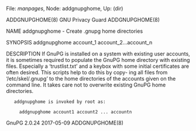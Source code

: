 File: *manpages*,  Node: addgnupghome,  Up: (dir)

ADDGNUPGHOME(8)                GNU Privacy Guard               ADDGNUPGHOME(8)



NAME
       addgnupghome - Create .gnupg home directories

SYNOPSIS
       addgnupghome account_1 account_2...account_n


DESCRIPTION
       If  GnuPG  is  installed on a system with existing user accounts, it is
       sometimes required to populate the GnuPG home directory  with  existing
       files.   Especially  a  ‘trustlist.txt’  and a keybox with some initial
       certificates are often desired.  This scripts help to do this by  copy-
       ing  all  files  from ‘/etc/skel/.gnupg’ to the home directories of the
       accounts given on the command line.  It takes  care  not  to  overwrite
       existing GnuPG home directories.


       addgnupghome is invoked by root as:

         addgnupghome account1 account2 ... accountn






GnuPG 2.0.24                      2017-05-09                   ADDGNUPGHOME(8)
